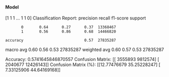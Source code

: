 #### Model
[1 1 1 ... 1 1 0]
Classification Report:
              precision    recall  f1-score   support

           0       0.64      0.27      0.37  13368467
           1       0.56      0.86      0.68  14466820

    accuracy                           0.57  27835287
   macro avg       0.60      0.56      0.53  27835287
weighted avg       0.60      0.57      0.53  27835287

Accuracy: 0.5741645846870557
Confusion Matrix:
[[ 3555893  9812574]
 [ 2040677 12426143]]
Confusion Matrix (%):
[[12.77476679 35.25228247]
 [ 7.33125906 44.64169168]]
